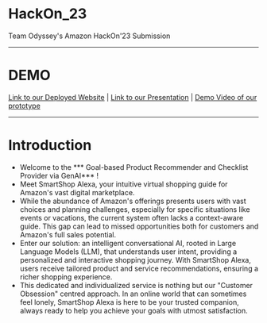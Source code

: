 # HackOn_23
Team Odyssey's Amazon HackOn'23 Submission
***
# DEMO
[Link to our Deployed Website](https://d2tqmmy77bspof.cloudfront.net/) | [Link to our Presentation]() | [Demo Video of our prototype]()
***
# Introduction
* Welcome to the *** Goal-based Product Recommender and Checklist Provider via GenAI*** ! 
* Meet SmartShop Alexa, your intuitive virtual shopping guide for Amazon's vast digital marketplace. 
* While the abundance of Amazon's offerings presents users with vast choices and planning challenges, especially for specific situations like events or vacations, the current system often lacks a context-aware guide. This gap can lead to missed opportunities both for customers and Amazon's full sales potential. 
* Enter our solution: an intelligent conversational AI, rooted in Large Language Models (LLM), that understands user intent, providing a personalized and interactive shopping journey. With SmartShop Alexa, users receive tailored product and service recommendations, ensuring a richer shopping experience. 
* This dedicated and individualized service is nothing but our "Customer Obsession" centred approach. In an online world that can sometimes feel lonely, SmartShop Alexa is here to be your trusted companion, always ready to help you achieve your goals with utmost satisfaction.

